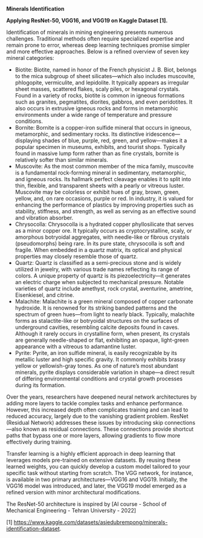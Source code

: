 **Minerals Identification**  

**Applying ResNet-50, VGG16, and VGG19 on Kaggle Dataset [1].**

Identification of minerals in mining engineering presents numerous challenges. Traditional methods often require specialized expertise and remain prone to error, whereas deep learning techniques promise simpler and more effective approaches. Below is a refined overview of seven key mineral categories:

- Biotite: Biotite, named in honor of the French physicist J. B. Biot, belongs to the mica subgroup of sheet silicates—which also includes muscovite, phlogopite, vermiculite, and lepidolite. It typically appears as irregular sheet masses, scattered flakes, scaly piles, or hexagonal crystals. Found in a variety of rocks, biotite is common in igneous formations such as granites, pegmatites, diorites, gabbros, and even peridotites. It also occurs in extrusive igneous rocks and forms in metamorphic environments under a wide range of temperature and pressure conditions.
- Bornite: Bornite is a copper-iron sulfide mineral that occurs in igneous, metamorphic, and sedimentary rocks. Its distinctive iridescence—displaying shades of blue, purple, red, green, and yellow—makes it a popular specimen in museums, exhibits, and tourist shops. Typically found in massive lump form rather than as fine crystals, bornite is relatively softer than similar minerals.
- Muscovite: As the most common member of the mica family, muscovite is a fundamental rock-forming mineral in sedimentary, metamorphic, and igneous rocks. Its hallmark perfect cleavage enables it to split into thin, flexible, and transparent sheets with a pearly or vitreous luster. Muscovite may be colorless or exhibit hues of gray, brown, green, yellow, and, on rare occasions, purple or red. In industry, it is valued for enhancing the performance of plastics by improving properties such as stability, stiffness, and strength, as well as serving as an effective sound and vibration absorber.
- Chrysocolla: Chrysocolla is a hydrated copper phyllosilicate that serves as a minor copper ore. It typically occurs as cryptocrystalline, scaly, or amorphous botryoidal aggregates, with needle-like or fibrous crystals (pseudomorphs) being rare. In its pure state, chrysocolla is soft and fragile. When embedded in a quartz matrix, its optical and physical properties may closely resemble those of quartz.
- Quartz: Quartz is classified as a semi-precious stone and is widely utilized in jewelry, with various trade names reflecting its range of colors. A unique property of quartz is its piezoelectricity—it generates an electric charge when subjected to mechanical pressure. Notable varieties of quartz include amethyst, rock crystal, aventurine, ametrine, Eisenkiesel, and citrine.
- Malachite: Malachite is a green mineral composed of copper carbonate hydroxide. It is renowned for its striking banded patterns and the spectrum of green hues—from light to nearly black. Typically, malachite forms as stalactite-like or botryoidal structures on the surfaces of underground cavities, resembling calcite deposits found in caves. Although it rarely occurs in crystalline form, when present, its crystals are generally needle-shaped or flat, exhibiting an opaque, light-green appearance with a vitreous to adamantine luster.
- Pyrite: Pyrite, an iron sulfide mineral, is easily recognizable by its metallic luster and high specific gravity. It commonly exhibits brassy yellow or yellowish-gray tones. As one of nature’s most abundant minerals, pyrite displays considerable variation in shape—a direct result of differing environmental conditions and crystal growth processes during its formation.

Over the years, researchers have deepened neural network architectures by adding more layers to tackle complex tasks and enhance performance. However, this increased depth often complicates training and can lead to reduced accuracy, largely due to the vanishing gradient problem. ResNet (Residual Network) addresses these issues by introducing skip connections—also known as residual connections. These connections provide shortcut paths that bypass one or more layers, allowing gradients to flow more effectively during training. 

Transfer learning is a highly efficient approach in deep learning that leverages models pre-trained on extensive datasets. By reusing these learned weights, you can quickly develop a custom model tailored to your specific task without starting from scratch. The VGG network, for instance, is available in two primary architectures—VGG16 and VGG19. Initially, the VGG16 model was introduced, and later, the VGG19 model emerged as a refined version with minor architectural modifications.

The ResNet-50 architecture is inspired by [AI course - School of Mechanical Engineering - Tehran University - 2022]

[1] https://www.kaggle.com/datasets/asiedubrempong/minerals-identification-dataset.
